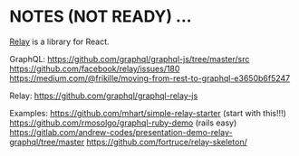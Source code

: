 # NOTES (NOT READY) ...

[Relay]() is a library for React.

GraphQL:
https://github.com/graphql/graphql-js/tree/master/src
https://github.com/facebook/relay/issues/180
https://medium.com/@frikille/moving-from-rest-to-graphql-e3650b6f5247

Relay:
https://github.com/graphql/graphql-relay-js

Examples:
https://github.com/mhart/simple-relay-starter (start with this!!!)
https://github.com/rmosolgo/graphql-ruby-demo (rails easy)
https://gitlab.com/andrew-codes/presentation-demo-relay-graphql/tree/master
https://github.com/fortruce/relay-skeleton/
